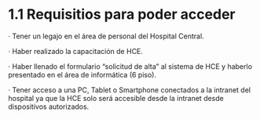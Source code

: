 # 1.1 Requisitios para poder acceder

·         Tener un legajo en el área de personal del Hospital Central.

·         Haber realizado la capacitación de HCE.

·         Haber llenado el formulario “solicitud de alta” al sistema de HCE y haberlo presentado en el área de informática (6 piso).

·         Tener acceso a una PC, Tablet o Smartphone conectados a la intranet del hospital ya que la HCE solo será accesible desde la intranet desde dispositivos autorizados.
